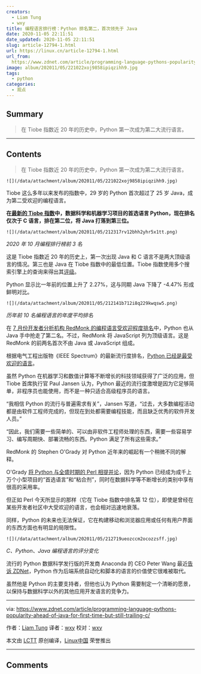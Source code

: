 ```yaml
---
creators:
  - Liam Tung
  - wxy
title: 编程语言排行榜：Python 排名第二，首次领先于 Java
date: 2020-11-05 22:11:51
date_updated: 2020-11-05 22:11:51
slug: article-12794-1.html
url: https://linux.cn/article-12794-1.html
url_from: 
  https://www.zdnet.com/article/programming-language-pythons-popularity-ahead-of-java-for-first-time-but-still-trailing-c/
image: album/202011/05/221022xoj9858ipiqzihh9.jpg
tags:
  - python
categories:
  - 观点
---
```


## Summary

> 在 Tiobe 指数近 20 年的历史中，Python 第一次成为第二大流行语言。

***

<!-- more -->

## Contents

> 
> 在 Tiobe 指数近 20 年的历史中，Python 第一次成为第二大流行语言。
> 
> 
> 

`![](/data/attachment/album/202011/05/221022xoj9858ipiqzihh9.jpg)`

Tiobe 这么多年以来发布的指数中，29 岁的 Python 首次超过了 25 岁 Java，成为第二受欢迎的编程语言。

**在[最新的 Tiobe 指数](https://www.tiobe.com/tiobe-index/)中，数据科学和机器学习项目的首选语言 Python，现在排名仅次于 C 语言，排在第二位，将 Java 打落到第三位。**

`![](/data/attachment/album/202011/05/212317rv12bhh2yhr5x1tt.png)`

*2020 年 10 月编程排行榜前 3 名*

这是 Tiobe 指数近 20 年的历史上，第一次出现 Java 和 C 语言不是两大顶级语言的情况。第三也是 Java 在 Tiobe 指数中的最低位置。Tiobe 指数使用多个搜索引擎上的查询来得出其[评级](https://www.tiobe.com/tiobe-index/programming-languages-definition/)。

Python 显示比一年前的位置上升了 2.27%，这与同期 Java 下降了 -4.47% 形成鲜明对比。

`![](/data/attachment/album/202011/05/212141b712i8q229kwqsw5.png)`

*历年前 10 名编程语言的年度平均排名*

在 [7 月份开发者分析机构 RedMonk 的编程语言受欢迎程度排名](https://www.zdnet.com/article/programming-language-popularity-python-overtakes-java-as-rust-reaches-top-20/)中，Python 也从 Java 手中抢走了第二名。不过，RedMonk 将 JavaScript 列为顶级语言。这是 RedMonk 的前两名首次不由 Java 或 JavaScript 组成。

根据电气工程出版物《IEEE Spectrum》的最新流行度排名，[Python 已经是最受欢迎的语言](https://www.zdnet.com/article/top-programming-languages-python-rules-still-but-old-cobol-gets-a-pandemic-bump/)。

虽然 Python 在机器学习和数值计算等不断增长的科技领域获得了广泛的应用，但 Tiobe 首席执行官 Paul Jansen 认为，Python 最近的流行度激增是因为它足够简单，非程序员也能使用，而不是一种只适合高级程序员的语言。

“我相信 Python 的流行与普遍需求有关”，Jansen 写道，“过去，大多数编程活动都是由软件工程师完成的，但现在到处都需要编程技能，而且缺乏优秀的软件开发人员。”

“因此，我们需要一些简单的、可以由非软件工程师处理的东西，需要一些容易学习、编写周期快、部署流畅的东西。Python 满足了所有这些需求。”

RedMonk 的 Stephen O'Grady 对 Python 近年来的崛起有一个稍微不同的解释。

O'Grady [将 Python 与全盛时期的 Perl 相提并论](https://www.zdnet.com/article/programming-language-popularity-python-overtakes-java-as-rust-reaches-top-20/)，因为 Python 已经成为成千上万个小型项目的“首选语言”和“粘合剂”，同时在数据科学等不断增长的类别中享有很高的采用率。

但正如 Perl 今天所显示的那样（它在 Tiobe 指数中排名第 12 位），即使是曾经在某些开发者社区中大受欢迎的语言，也会相对迅速地衰落。

同样，Python 的未来也无法保证，它在构建移动和浏览器应用或任何有用户界面的东西方面也有明显的局限性。

`![](/data/attachment/album/202011/05/212719ueozccm2ocozzsff.jpg)`

*C、Python、Java 编程语言的评分变化*

流行的 Python 数据科学发行版的开发商 Anaconda 的 CEO Peter Wang 最近[告诉 ZDNet](https://www.zdnet.com/article/programming-language-python-is-a-big-hit-for-machine-learning-but-now-it-needs-to-change/)，Python 作为后端系统自动化和脚本的语言的价值使它很难被取代。

虽然他是 Python 的主要支持者，但他也认为 Python 需要制定一个清晰的愿景，以保持与数据科学以外的其他应用开发语言的竞争力。

---

via: <https://www.zdnet.com/article/programming-language-pythons-popularity-ahead-of-java-for-first-time-but-still-trailing-c/> 

作者：[Liam Tung](https://www.zdnet.com/meet-the-team/eu/liam-tung/) 译者：[wxy](https://github.com/wxy) 校对：[wxy](https://github.com/wxy)

本文由 [LCTT](https://github.com/LCTT/TranslateProject) 原创编译，[Linux中国](https://linux.cn/article-12791-1.html) 荣誉推出

***

## Comments
